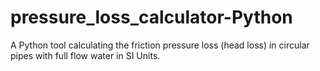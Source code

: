 # pressure_loss_calculator-Python
A Python tool calculating the friction pressure loss (head loss) in circular pipes with full flow water in SI Units.

